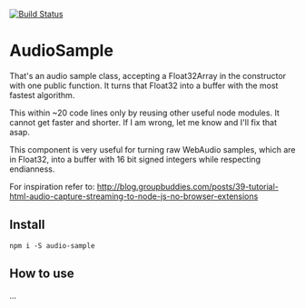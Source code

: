 [![Build Status](https://travis-ci.org/binarykitchen/audio-sample.svg?branch=master)](https://travis-ci.org/binarykitchen/audio-sample)

# AudioSample

That's an audio sample class, accepting a Float32Array in the constructor with one public function. It turns that Float32 into a buffer with the most fastest algorithm.

This within ~20 code lines only by reusing other useful node modules. It cannot get faster and shorter. If I am wrong, let me know and I'll fix that asap.

This component is very useful for turning raw WebAudio samples, which are in Float32, into a buffer with 16 bit signed integers while respecting endianness.

For inspiration refer to:
http://blog.groupbuddies.com/posts/39-tutorial-html-audio-capture-streaming-to-node-js-no-browser-extensions

## Install
```
npm i -S audio-sample
```

## How to use
...
